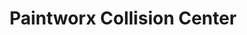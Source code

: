 ---
title: "Paintworx Collision Center"
url: /albany/paintworx-collision-center/
shop: Autowerkstatt
---